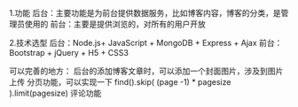 1.功能
后台：主要功能是为前台提供数据服务，比如博客内容，博客的分类，是管理员使用的
前台：主要是提供浏览的，对所有的用户开放

2.技术选型
后台：Node.js+ JavaScript + MongoDB + Express + Ajax
前台：Bootstrap + jQuery + H5 + CSS3

可以完善的地方：
后台的添加博客文章时，可以添加一个封面图片，涉及到图片上传
分页功能，可以实现一下 find().skip( (page -1) * pagesize ).limit(pagesize)
评论功能

